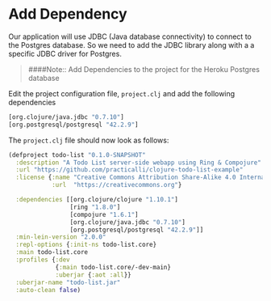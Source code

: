 # Add Dependency

Our application will use JDBC (Java database connectivity) to connect to the Postgres database. So we need to add the JDBC library along with a a specific JDBC driver for Postgres.

> ####Note:: Add Dependencies to the project for the Heroku Postgres database

Edit the project configuration file, `project.clj` and add the following dependencies

```clojure
[org.clojure/java.jdbc "0.7.10"]
[org.postgresql/postgresql "42.2.9"]
```

The `project.clj` file should now look as follows:

```clojure
(defproject todo-list "0.1.0-SNAPSHOT"
  :description "A Todo List server-side webapp using Ring & Compojure"
  :url "https://github.com/practicalli/clojure-todo-list-example"
  :license {:name "Creative Commons Attribution Share-Alike 4.0 International"
            :url  "https://creativecommons.org"}

  :dependencies [[org.clojure/clojure "1.10.1"]
                 [ring "1.8.0"]
                 [compojure "1.6.1"]
                 [org.clojure/java.jdbc "0.7.10"]
                 [org.postgresql/postgresql "42.2.9"]]
  :min-lein-version "2.0.0"
  :repl-options {:init-ns todo-list.core}
  :main todo-list.core
  :profiles {:dev
             {:main todo-list.core/-dev-main}
             :uberjar {:aot :all}}
  :uberjar-name "todo-list.jar"
  :auto-clean false)
```
